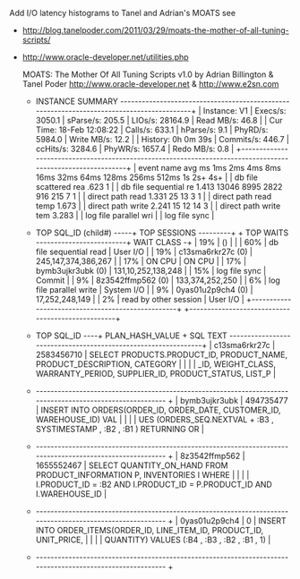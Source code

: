 Add I/O latency histograms to Tanel and Adrian's MOATS
see
* http://blog.tanelpoder.com/2011/03/29/moats-the-mother-of-all-tuning-scripts/
* http://www.oracle-developer.net/utilities.php



    
    
    MOATS: The Mother Of All Tuning Scripts v1.0 by Adrian Billington & Tanel Poder
           http://www.oracle-developer.net & http://www.e2sn.com
    
    + INSTANCE SUMMARY ------------------------------------------------------------------------------------------+
    | Instance: V1               | Execs/s:  3050.1 | sParse/s:   205.5 | LIOs/s:   28164.9 | Read MB/s:    46.8 |
    | Cur Time: 18-Feb 12:08:22  | Calls/s:   633.1 | hParse/s:     9.1 | PhyRD/s:   5984.0 | Write MB/s:   12.2 |
    | History:  0h 0m 39s        | Commits/s: 446.7 | ccHits/s:  3284.6 | PhyWR/s:   1657.4 | Redo MB/s:     0.8 |
    +------------------------------------------------------------------------------------------------------------+
    |            event name avg ms   1ms   2ms   4ms   8ms  16ms  32ms  64ms 128ms 256ms 512ms    1s   2s+   4s+ |
    | db file scattered rea   .623     1                                                                         |
    | db file sequential re  1.413 13046  8995  2822   916   215     7                 1                         |
    |      direct path read  1.331    25    13     3           1                                                 |
    | direct path read temp  1.673                                                                               |
    |     direct path write  2.241    15    12    14     3                                                       |
    | direct path write tem  3.283                                                                               |
    | log file parallel wri                                                                                      |
    |         log file sync                                                                                      |
    
    + TOP SQL_ID (child#) -----+ TOP SESSIONS ---------+      + TOP WAITS -------------------------+ WAIT CLASS -+
    |  19% |  ()               |                       |      |  60% | db file sequential read     | User I/O    |
    |  19% | c13sma6rkr27c (0) | 245,147,374,386,267   |      |  17% | ON CPU                      | ON CPU      |
    |  17% | bymb3ujkr3ubk (0) | 131,10,252,138,248    |      |  15% | log file sync               | Commit      |
    |   9% | 8z3542ffmp562 (0) | 133,374,252,250       |      |   6% | log file parallel write     | System I/O  |
    |   9% | 0yas01u2p9ch4 (0) | 17,252,248,149        |      |   2% | read by other session       | User I/O    |
    +--------------------------------------------------+      +--------------------------------------------------+
    
    + TOP SQL_ID ----+ PLAN_HASH_VALUE + SQL TEXT ---------------------------------------------------------------+
    | c13sma6rkr27c  | 2583456710      | SELECT PRODUCTS.PRODUCT_ID, PRODUCT_NAME, PRODUCT_DESCRIPTION, CATEGORY |
    |                |                 | _ID, WEIGHT_CLASS, WARRANTY_PERIOD, SUPPLIER_ID, PRODUCT_STATUS, LIST_P |
    + ---------------------------------------------------------------------------------------------------------- +
    | bymb3ujkr3ubk  | 494735477       | INSERT INTO ORDERS(ORDER_ID, ORDER_DATE, CUSTOMER_ID, WAREHOUSE_ID) VAL |
    |                |                 | UES (ORDERS_SEQ.NEXTVAL + :B3 , SYSTIMESTAMP , :B2 , :B1 ) RETURNING OR |
    + ---------------------------------------------------------------------------------------------------------- +
    | 8z3542ffmp562  | 1655552467      | SELECT QUANTITY_ON_HAND FROM PRODUCT_INFORMATION P, INVENTORIES I WHERE |
    |                |                 |  I.PRODUCT_ID = :B2 AND I.PRODUCT_ID = P.PRODUCT_ID AND I.WAREHOUSE_ID  |
    + ---------------------------------------------------------------------------------------------------------- +
    | 0yas01u2p9ch4  | 0               | INSERT INTO ORDER_ITEMS(ORDER_ID, LINE_ITEM_ID, PRODUCT_ID, UNIT_PRICE, |
    |                |                 |  QUANTITY) VALUES (:B4 , :B3 , :B2 , :B1 , 1)                           |
    + ---------------------------------------------------------------------------------------------------------- +
    
    
